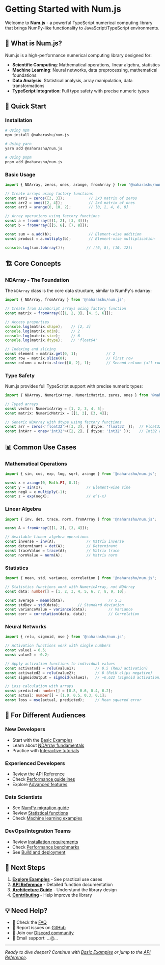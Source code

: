 # Getting Started with Num.js

Welcome to **Num.js** - a powerful TypeScript numerical computing library that brings NumPy-like functionality to JavaScript/TypeScript environments.

## 🎯 What is Num.js?

Num.js is a high-performance numerical computing library designed for:
- **Scientific Computing**: Mathematical operations, linear algebra, statistics
- **Machine Learning**: Neural networks, data preprocessing, mathematical foundations
- **Data Analysis**: Statistical analysis, array manipulation, data transformations
- **TypeScript Integration**: Full type safety with precise numeric types

## 🚀 Quick Start

### Installation

```bash
# Using npm
npm install @naharashu/num.js

# Using yarn
yarn add @naharashu/num.js

# Using pnpm
pnpm add @naharashu/num.js
```

### Basic Usage

```typescript
import { NDArray, zeros, ones, arange, fromArray } from '@naharashu/num.js';

// Create arrays using factory functions
const arr1 = zeros([3, 3]);           // 3x3 matrix of zeros
const arr2 = ones([2, 4]);            // 2x4 matrix of ones
const arr3 = arange(0, 10, 2);        // [0, 2, 4, 6, 8]

// Array operations using factory functions
const a = fromArray([[1, 2], [3, 4]]);
const b = fromArray([[5, 6], [7, 8]]);

const sum = a.add(b);                 // Element-wise addition
const product = a.multiply(b);        // Element-wise multiplication

console.log(sum.toArray());          // [[6, 8], [10, 12]]
```

## 🏗️ Core Concepts

### NDArray - The Foundation

The `NDArray` class is the core data structure, similar to NumPy's ndarray:

```typescript
import { NDArray, fromArray } from '@naharashu/num.js';

// Create from JavaScript arrays using factory function
const matrix = fromArray([[1, 2, 3], [4, 5, 6]]);

// Access properties
console.log(matrix.shape);    // [2, 3]
console.log(matrix.ndim);     // 2
console.log(matrix.size);     // 6
console.log(matrix.dtype);    // 'float64'

// Indexing and slicing
const element = matrix.get(0, 1);             // 2
const row = matrix.slice(0);                  // First row
const column = matrix.slice([0, 2], 1);       // Second column (all rows, column 1)
```

### Type Safety

Num.js provides full TypeScript support with precise numeric types:

```typescript
import { NDArray, NumericArray, NumericMatrix, zeros, ones } from '@naharashu/num.js';

// Typed arrays
const vector: NumericArray = [1, 2, 3, 4, 5];
const matrix: NumericMatrix = [[1, 2], [3, 4]];

// Generic NDArray with dtype using factory functions
const arr = zeros<'float32'>([3, 3], { dtype: 'float32' });  // Float32 array
const intArr = ones<'int32'>([2, 2], { dtype: 'int32' });    // Int32 array
```

## 📊 Common Use Cases

### Mathematical Operations

```typescript
import { sin, cos, exp, log, sqrt, arange } from '@naharashu/num.js';

const x = arange(0, Math.PI, 0.1);
const y = sin(x);                    // Element-wise sine
const negX = x.multiply(-1);
const z = exp(negX);                 // e^(-x)
```

### Linear Algebra

```typescript
import { inv, det, trace, norm, fromArray } from '@naharashu/num.js';

const A = fromArray([[1, 2], [3, 4]]);

// Available linear algebra operations
const inverse = inv(A);              // Matrix inverse
const determinant = det(A);          // Determinant
const traceValue = trace(A);         // Matrix trace
const normValue = norm(A);           // Matrix norm
```

### Statistics

```typescript
import { mean, std, variance, correlation } from '@naharashu/num.js';

// Statistics functions work with NumericArray, not NDArray
const data: number[] = [1, 2, 3, 4, 5, 6, 7, 8, 9, 10];

const average = mean(data);                    // 5.5
const stdDev = std(data);        // Standard deviation
const varianceValue = variance(data);          // Variance
const corr = correlation(data, data);          // Correlation
```

### Neural Networks

```typescript
import { relu, sigmoid, mse } from '@naharashu/num.js';

// Activation functions work with single numbers
const value1 = 0.5;
const value2 = -0.2;

// Apply activation functions to individual values
const activated1 = relu(value1);         // 0.5 (ReLU activation)
const activated2 = relu(value2);         // 0 (ReLU clips negative)
const sigmoidOutput = sigmoid(value1);   // ~0.622 (Sigmoid activation)

// Loss calculation with arrays
const predicted: number[] = [0.8, 0.6, 0.4, 0.2];
const actual: number[] = [1.0, 0.5, 0.3, 0.1];
const loss = mse(actual, predicted);     // Mean squared error
```

## 🎯 For Different Audiences

### New Developers
- Start with the [Basic Examples](./examples/basic-usage.md)
- Learn about [NDArray fundamentals](./api/ndarray.md)
- Practice with [Interactive tutorials](./examples/tutorials/)

### Experienced Developers
- Review the [API Reference](./api/)
- Check [Performance guidelines](./advanced/performance.md)
- Explore [Advanced features](./advanced/)

### Data Scientists
- See [NumPy migration guide](./migration/numpy.md)
- Review [Statistical functions](./api/statistics.md)
- Check [Machine learning examples](./examples/ml/)

### DevOps/Integration Teams
- Review [Installation requirements](./installation.md)
- Check [Performance benchmarks](./benchmarks/performance.md)
- See [Build and deployment](./deployment.md)

## 🔗 Next Steps

1. **[Explore Examples](./examples/)** - See practical use cases
2. **[API Reference](./api/)** - Detailed function documentation
3. **[Architecture Guide](./architecture.md)** - Understand the library design
4. **[Contributing](./contributing.md)** - Help improve the library

## 💡 Need Help?

- 📖 Check the [FAQ](./faq.md)
- 🐛 Report issues on [GitHub](https://github.com/naharashu/num.js/issues)
- 💬 Join our [Discord community](https://discord.gg/numjs)
- 📧 Email support: ...@...

---

*Ready to dive deeper? Continue with [Basic Examples](./examples/basic-usage.md) or jump to the [API Reference](./api/).*
